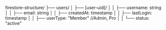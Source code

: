 firestore-structure/
├── users/
│   ├── [user-uid]/
│   │   ├── username: string
│   │   ├── email: string
│   │   ├── createdAt: timestamp
│   │   ├── lastLogin: timestamp
│   │   ├── userType: "Member"        //Admin, Pro
│   │   └── status: "active"